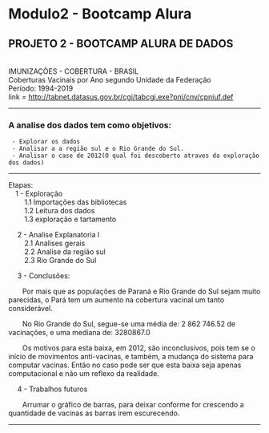 # Modulo2 - Bootcamp Alura

## PROJETO 2 - BOOTCAMP ALURA DE DADOS
<br> IMUNIZAÇÕES - COBERTURA - BRASIL
<br>Coberturas Vacinais por Ano segundo Unidade da Federação
<br>Período: 1994-2019
<br>link = http://tabnet.datasus.gov.br/cgi/tabcgi.exe?pni/cnv/cpniuf.def

--------------------------------------------------------------------------------

### A analise dos dados tem como objetivos:
     - Explorar os dados
     - Analisar a a região sul e o Rio Grande do Sul. 
     - Analisar o case de 2012(O qual foi descoberto atraves da exploração dos dados)
----------------------------------------------------------------------------------

Etapas:<br>
&emsp;1 - Exploração <br>
&emsp;&emsp; 1.1 Importações das bibliotecas<br>
&emsp;&emsp; 1.2 Leitura dos dados<br>
&emsp;&emsp; 1.3 exploração e tartamento<br>

&emsp; 2 - Analise Explanatoria l<br>
&emsp;&emsp; 2.1 Analises gerais<br>
&emsp;&emsp; 2.2 Analise da região sul <br>
&emsp;&emsp; 2.3 Rio Grande do Sul<br>

&emsp; 3 - Conclusões: <br>

&emsp;&emsp;Por mais que as populações de Paraná e Rio Grande do Sul sejam muito parecidas, o Pará tem um aumento na cobertura vacinal um tanto considerável.
 
&emsp;&emsp;No Rio Grande do Sul, segue-se uma média de: 2 862 746.52 de vacinações, e uma mediana de: 3280867.0
 
&emsp;&emsp;Os motivos para esta baixa, em 2012, são inconclusivos, pois tem se o início de movimentos anti-vacinas, e também, a mudança do sistema para computar vacinas. Então no caso pode ser que esta baixa seja apenas computacional e não um reflexo da realidade.
 

&emsp; 4 - Trabalhos futuros <br>
 
&emsp;&emsp;Arrumar o gráfico de barras, para deixar conforme for crescendo a quantidade de vacinas as barras irem escurecendo.

-------------------------------------------------------------------------------
